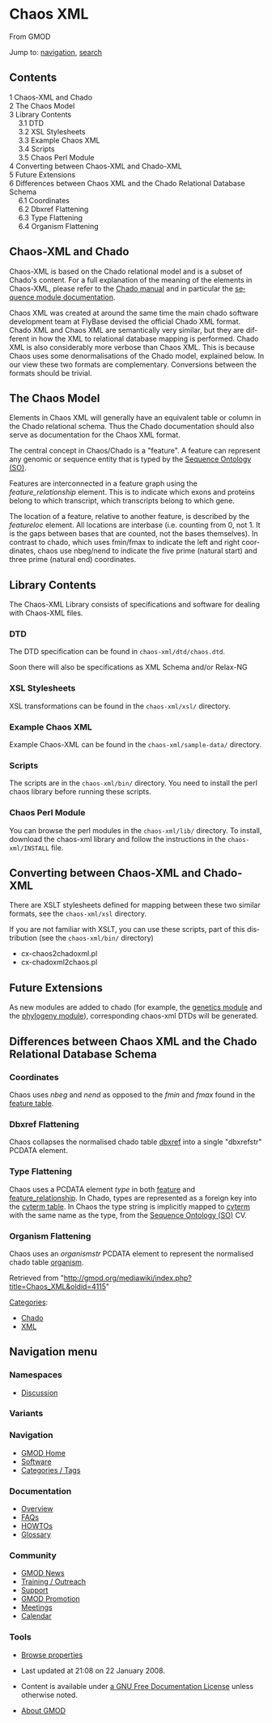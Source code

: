 <div id="mw-page-base" class="noprint">

</div>

<div id="mw-head-base" class="noprint">

</div>

<div id="content" class="mw-body" role="main">

<span id="top"></span>

<div id="mw-js-message" style="display:none;">

</div>



# <span dir="auto">Chaos XML</span>

<div id="bodyContent">

<div id="siteSub">

From GMOD

</div>

<div id="contentSub">

</div>

<div id="jump-to-nav" class="mw-jump">

Jump to: [navigation](#mw-navigation), [search](#p-search)

</div>

<div id="mw-content-text" class="mw-content-ltr" lang="en" dir="ltr">

<div id="toc" class="toc">

<div id="toctitle">

## Contents

</div>

- [<span class="tocnumber">1</span> <span class="toctext">Chaos-XML and
  Chado</span>](#Chaos-XML_and_Chado)
- [<span class="tocnumber">2</span> <span class="toctext">The Chaos
  Model</span>](#The_Chaos_Model)
- [<span class="tocnumber">3</span> <span class="toctext">Library
  Contents</span>](#Library_Contents)
  - [<span class="tocnumber">3.1</span>
    <span class="toctext">DTD</span>](#DTD)
  - [<span class="tocnumber">3.2</span> <span class="toctext">XSL
    Stylesheets</span>](#XSL_Stylesheets)
  - [<span class="tocnumber">3.3</span> <span class="toctext">Example
    Chaos XML</span>](#Example_Chaos_XML)
  - [<span class="tocnumber">3.4</span>
    <span class="toctext">Scripts</span>](#Scripts)
  - [<span class="tocnumber">3.5</span> <span class="toctext">Chaos Perl
    Module</span>](#Chaos_Perl_Module)
- [<span class="tocnumber">4</span> <span class="toctext">Converting
  between Chaos-XML and
  Chado-XML</span>](#Converting_between_Chaos-XML_and_Chado-XML)
- [<span class="tocnumber">5</span> <span class="toctext">Future
  Extensions</span>](#Future_Extensions)
- [<span class="tocnumber">6</span> <span class="toctext">Differences
  between Chaos XML and the Chado Relational Database
  Schema</span>](#Differences_between_Chaos_XML_and_the_Chado_Relational_Database_Schema)
  - [<span class="tocnumber">6.1</span>
    <span class="toctext">Coordinates</span>](#Coordinates)
  - [<span class="tocnumber">6.2</span> <span class="toctext">Dbxref
    Flattening</span>](#Dbxref_Flattening)
  - [<span class="tocnumber">6.3</span> <span class="toctext">Type
    Flattening</span>](#Type_Flattening)
  - [<span class="tocnumber">6.4</span> <span class="toctext">Organism
    Flattening</span>](#Organism_Flattening)

</div>

## <span id="Chaos-XML_and_Chado" class="mw-headline">Chaos-XML and Chado</span>

Chaos-XML is based on the Chado relational model and is a subset of
Chado's content. For a full explanation of the meaning of the elements
in Chaos-XML, please refer to the [Chado
manual](Chado_Manual "Chado Manual") and in particular the [sequence
module documentation](Chado_Sequence_Module "Chado Sequence Module").

Chaos XML was created at around the same time the main chado software
development team at FlyBase devised the official Chado XML format. Chado
XML and Chaos XML are semantically very similar, but they are different
in how the XML to relational database mapping is performed. Chado XML is
also considerably more verbose than Chaos XML. This is because Chaos
uses some denormalisations of the Chado model, explained below. In our
view these two formats are complementary. Conversions between the
formats should be trivial.

  

## <span id="The_Chaos_Model" class="mw-headline">The Chaos Model</span>

Elements in Chaos XML will generally have an equivalent table or column
in the Chado relational schema. Thus the Chado documentation should also
serve as documentation for the Chaos XML format.

The central concept in Chaos/Chado is a "feature". A feature can
represent any genomic or sequence entity that is typed by the
<a href="http://sequenceontology.org" class="external text"
rel="nofollow">Sequence Ontology (SO)</a>.

Features are interconnected in a feature graph using the
*feature_relationship* element. This is to indicate which exons and
proteins belong to which transcript, which transcripts belong to which
gene.

The location of a feature, relative to another feature, is described by
the *featureloc* element. All locations are interbase (i.e. counting
from 0, not 1. It is the gaps between bases that are counted, not the
bases themselves). In contrast to chado, which uses fmin/fmax to
indicate the left and right coordinates, chaos use nbeg/nend to indicate
the five prime (natural start) and three prime (natural end)
coordinates.

  

## <span id="Library_Contents" class="mw-headline">Library Contents</span>

The Chaos-XML Library consists of specifications and software for
dealing with Chaos-XML files.

### <span id="DTD" class="mw-headline">DTD</span>

The DTD specification can be found in `chaos-xml/dtd/chaos.dtd`.

Soon there will also be specifications as XML Schema and/or Relax-NG

### <span id="XSL_Stylesheets" class="mw-headline">XSL Stylesheets</span>

XSL transformations can be found in the `chaos-xml/xsl/` directory.

### <span id="Example_Chaos_XML" class="mw-headline">Example Chaos XML</span>

Example Chaos-XML can be found in the `chaos-xml/sample-data/`
directory.

### <span id="Scripts" class="mw-headline">Scripts</span>

The scripts are in the `chaos-xml/bin/` directory. You need to install
the perl chaos library before running these scripts.

### <span id="Chaos_Perl_Module" class="mw-headline">Chaos Perl Module</span>

You can browse the perl modules in the `chaos-xml/lib/` directory. To
install, download the chaos-xml library and follow the instructions in
the `chaos-xml/INSTALL` file.

  

## <span id="Converting_between_Chaos-XML_and_Chado-XML" class="mw-headline">Converting between Chaos-XML and Chado-XML</span>

There are XSLT stylesheets defined for mapping between these two similar
formats, see the `chaos-xml/xsl` directory.

If you are not familiar with XSLT, you can use these scripts, part of
this distribution (see the `chaos-xml/bin/` directory)

- cx-chaos2chadoxml.pl
- cx-chadoxml2chaos.pl

  

## <span id="Future_Extensions" class="mw-headline">Future Extensions</span>

As new modules are added to chado (for example, the [genetics
module](Chado_Genetic_Module "Chado Genetic Module") and the [phylogeny
module](Chado_Phylogeny_Module "Chado Phylogeny Module")), corresponding
chaos-xml DTDs will be generated.

## <span id="Differences_between_Chaos_XML_and_the_Chado_Relational_Database_Schema" class="mw-headline">Differences between Chaos XML and the Chado Relational Database Schema</span>

### <span id="Coordinates" class="mw-headline">Coordinates</span>

Chaos uses *nbeg* and *nend* as opposed to the *fmin* and *fmax* found
in the [feature table](Chado_Tables#Table:_feature "Chado Tables").

### <span id="Dbxref_Flattening" class="mw-headline">Dbxref Flattening</span>

Chaos collapses the normalised chado table
[dbxref](Chado_Tables#Table:_dbxref "Chado Tables") into a single
"dbxrefstr" PCDATA element.

### <span id="Type_Flattening" class="mw-headline">Type Flattening</span>

Chaos uses a PCDATA element *type* in both
[feature](Chado_Tables#Table:_feature "Chado Tables") and
[feature_relationship](Chado_Tables#Table:_feature_relationship "Chado Tables").
In Chado, types are represented as a foreign key into the [cvterm
table](Chado_Tables#Table:_cvterm "Chado Tables"). In Chaos the type
string is implicitly mapped to
[cvterm](Chado_Tables#Table:_cvterm "Chado Tables") with the same name
as the type, from the
<a href="http://sequenceontology.org" class="external text"
rel="nofollow">Sequence Ontology (SO)</a> CV.

### <span id="Organism_Flattening" class="mw-headline">Organism Flattening</span>

Chaos uses an *organismstr* PCDATA element to represent the normalised
chado table [organism](Chado_Tables#Table:_organism "Chado Tables").

</div>

<div class="printfooter">

Retrieved from
"<http://gmod.org/mediawiki/index.php?title=Chaos_XML&oldid=4115>"

</div>

<div id="catlinks" class="catlinks">

<div id="mw-normal-catlinks" class="mw-normal-catlinks">

[Categories](Special:Categories "Special:Categories"):

- [Chado](Category%3AChado "Category%3AChado")
- [XML](Category%3AXML "Category%3AXML")

</div>

</div>

<div class="visualClear">

</div>

</div>

</div>

<div id="mw-navigation">

## Navigation menu

<div id="mw-head">



<div id="left-navigation">

<div id="p-namespaces" class="vectorTabs" role="navigation"
aria-labelledby="p-namespaces-label">

### Namespaces


- <span id="ca-talk"><a
  href="http://gmod.org/mediawiki/index.php?title=Talk:Chaos_XML&amp;action=edit&amp;redlink=1"
  accesskey="t"
  title="Discussion about the content page [t]">Discussion</a></span>

</div>

<div id="p-variants" class="vectorMenu emptyPortlet" role="navigation"
aria-labelledby="p-variants-label">

### 

### Variants[](#)

<div class="menu">

</div>

</div>

</div>





</div>

</div>

</div>

<div id="mw-panel">

<div id="p-logo" role="banner">

<a href="Main_Page"
style="background-image: url(../images/GMOD-cogs.png);"
title="Visit the main page"></a>

</div>

<div id="p-Navigation" class="portal" role="navigation"
aria-labelledby="p-Navigation-label">

### Navigation

<div class="body">

- <span id="n-GMOD-Home">[GMOD Home](Main_Page)</span>
- <span id="n-Software">[Software](GMOD_Components)</span>
- <span id="n-Categories-.2F-Tags">[Categories /
  Tags](Categories)</span>

</div>

</div>

<div id="p-Documentation" class="portal" role="navigation"
aria-labelledby="p-Documentation-label">

### Documentation

<div class="body">

- <span id="n-Overview">[Overview](Overview)</span>
- <span id="n-FAQs">[FAQs](Category%3AFAQ)</span>
- <span id="n-HOWTOs">[HOWTOs](Category%3AHOWTO)</span>
- <span id="n-Glossary">[Glossary](Glossary)</span>

</div>

</div>

<div id="p-Community" class="portal" role="navigation"
aria-labelledby="p-Community-label">

### Community

<div class="body">

- <span id="n-GMOD-News">[GMOD News](GMOD_News)</span>
- <span id="n-Training-.2F-Outreach">[Training /
  Outreach](Training_and_Outreach)</span>
- <span id="n-Support">[Support](Support)</span>
- <span id="n-GMOD-Promotion">[GMOD Promotion](GMOD_Promotion)</span>
- <span id="n-Meetings">[Meetings](Meetings)</span>
- <span id="n-Calendar">[Calendar](Calendar)</span>

</div>

</div>

<div id="p-tb" class="portal" role="navigation"
aria-labelledby="p-tb-label">

### Tools

<div class="body">


- <span id="t-smwbrowselink"><a href="Special%3ABrowse/Chaos_XML" rel="smw-browse">Browse
  properties</a></span>


</div>

</div>

</div>

</div>

<div id="footer" role="contentinfo">

- <span id="footer-info-lastmod">Last updated at 21:08 on 22 January
  2008.</span>
<!-- - <span id="footer-info-viewcount">17,768 page views.</span> -->
- <span id="footer-info-copyright">Content is available under
  <a href="http://www.gnu.org/licenses/fdl-1.3.html" class="external"
  rel="nofollow">a GNU Free Documentation License</a> unless otherwise
  noted.</span>

<!-- -->

- <span id="footer-places-about">[About
  GMOD](GMOD:About "GMOD:About")</span>

<!-- -->






</div>
